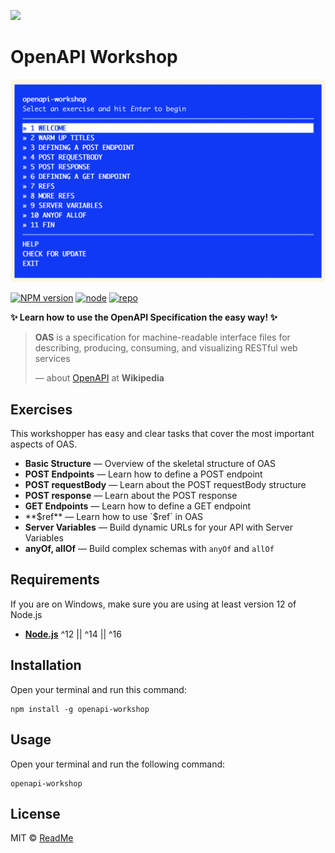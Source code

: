 [![](https://d3vv6lp55qjaqc.cloudfront.net/items/1M3C3j0I0s0j3T362344/Untitled-2.png)](https://readme.com)

# OpenAPI Workshop

![OpenAPI Workshop](./preview.png)

[![NPM version][npm-image]][npm-url]
[![node][node-image]][node-url]
[![repo][ci-image]][repo-url]

**✨ Learn how to use the OpenAPI Specification the easy way! ✨**

> **OAS** is a specification for machine-readable interface files for describing, producing, consuming, and visualizing RESTful web services
>
> — about [OpenAPI] at **Wikipedia**

## Exercises

This workshopper has easy and clear tasks that cover the most important aspects of OAS.

* **Basic Structure** — Overview of the skeletal structure of OAS
* **POST Endpoints** — Learn how to define a POST endpoint
* **POST requestBody** — Learn about the POST requestBody structure
* **POST response** — Learn about the POST response
* **GET Endpoints** — Learn how to define a GET endpoint
* **$ref** — Learn how to use `$ref` in OAS
* **Server Variables** — Build dynamic URLs for your API with Server Variables
* **anyOf, allOf** — Build complex schemas with `anyOf` and `allOf`


## Requirements

If you are on Windows, make sure you are using at least version 12 of Node.js

* [**Node.js**](node-url) ^12 || ^14 || ^16

## Installation

Open your terminal and run this command:

    npm install -g openapi-workshop

## Usage

Open your terminal and run the following command:

    openapi-workshop

## License

MIT © [ReadMe](https://readme.com)

<!-- References -->

[node-url]: https://nodejs.org/en/
[npm-url]: https://npmjs.org/package/openapi-workshop
[OpenAPI]: https://en.wikipedia.org/wiki/OpenAPI_Specification
[repo-url]: https://github.com/readmeio/openapi-workshop

<!-- Badges -->

[ci-image]: https://img.shields.io/github/actions/workflow/status/readmeio/openapi-workshop/ci.yml?branch=main&style=flat-square
[node-image]: https://img.shields.io/node/v/openapi-workshop.svg?style=flat-square
[npm-image]: https://img.shields.io/npm/v/openapi-workshop.svg?style=flat-square
